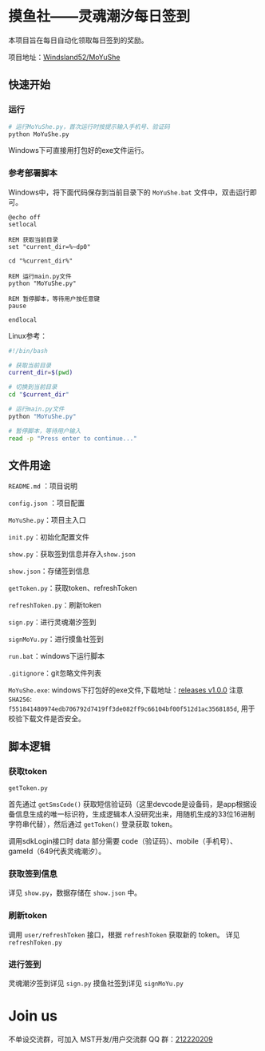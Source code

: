 # 摸鱼社——灵魂潮汐每日签到

本项目旨在每日自动化领取每日签到的奖励。

项目地址：[Windsland52/MoYuShe](https://github.com/Windsland52/MoYuShe)

## 快速开始

### 运行

```bash
# 运行MoYuShe.py，首次运行时按提示输入手机号、验证码
python MoYuShe.py
```

Windows下可直接用打包好的exe文件运行。

### 参考部署脚本

Windows中，将下面代码保存到当前目录下的 `MoYuShe.bat` 文件中，双击运行即可。

```batch
@echo off
setlocal

REM 获取当前目录
set "current_dir=%~dp0"

cd "%current_dir%"

REM 运行main.py文件
python "MoYuShe.py"

REM 暂停脚本，等待用户按任意键
pause

endlocal
```

Linux参考：

```bash
#!/bin/bash

# 获取当前目录
current_dir=$(pwd)

# 切换到当前目录
cd "$current_dir"

# 运行main.py文件
python "MoYuShe.py"

# 暂停脚本，等待用户输入
read -p "Press enter to continue..."
```

## 文件用途

`README.md` ：项目说明 

`config.json` ：项目配置

`MoYuShe.py`：项目主入口

`init.py`：初始化配置文件

`show.py`：获取签到信息并存入`show.json`

`show.json`：存储签到信息

`getToken.py`：获取token、refreshToken

`refreshToken.py`：刷新token

`sign.py`：进行灵魂潮汐签到

`signMoYu.py`：进行摸鱼社签到

`run.bat`：windows下运行脚本

`.gitignore`：git忽略文件列表

`MoYuShe.exe`: windows下打包好的exe文件,下载地址：[releases v1.0.0](https://github.com/Windsland52/MoYuShe/releases/tag/v1.0.0) 注意 `SHA256`: `f551841480974edb706792d7419ff3de082ff9c66104bf00f512d1ac3568185d`, 用于校验下载文件是否安全。


## 脚本逻辑

### 获取token

`getToken.py`

首先通过 `getSmsCode()` 获取短信验证码（这里devcode是设备码，是app根据设备信息生成的唯一标识符，生成逻辑本人没研究出来，用随机生成的33位16进制字符串代替），然后通过 `getToken()` 登录获取 token。

调用sdkLogin接口时 data 部分需要 code（验证码）、mobile（手机号）、gameId（649代表灵魂潮汐）。

### 获取签到信息

详见 `show.py`，数据存储在 `show.json` 中。

### 刷新token

调用 `user/refreshToken` 接口，根据 `refreshToken` 获取新的 token。
详见 `refreshToken.py`

### 进行签到

灵魂潮汐签到详见 `sign.py`
摸鱼社签到详见 `signMoYu.py`

# Join us

不单设交流群，可加入 MST开发/用户交流群 QQ 群：[212220209](http://qm.qq.com/cgi-bin/qm/qr?_wv=1027&k=zybZ5ST3IHx8_l8pajwFd9OxpNQzXjdy&authKey=C5qMnDOvB4mVKNNC%2By45eKc%2BLnETkm4XFQmmdrmWzu9qemKW4lurHbf4h4h8%2F0bA&noverify=0&group_code=212220209)